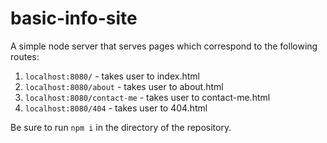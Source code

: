 # basic-info-site

A simple node server that serves pages which correspond to the following routes:

1. `localhost:8080/` - takes user to index.html
2. `localhost:8080/about` - takes user to about.html
3. `localhost:8080/contact-me` - takes user to contact-me.html
4. `localhost:8080/404` - takes user to 404.html

Be sure to run `npm i` in the directory of the repository.
